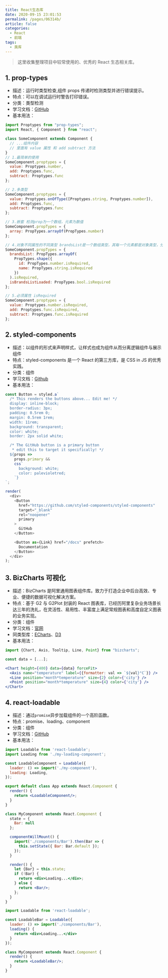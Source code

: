 ```yaml
---
title: React生态库
date: 2020-09-15 23:01:53
permalink: /pages/06314b/
article: false
categories:
  - React
  - 前端
tags:
  - 类库
---
```


> 这里收集整理项目中较常使用的、优秀的 React 生态相关库。

## 1. prop-types

- 描述：运行时类型检查,组件 props 传递时检测类型并进行错误提示。
- 特点：可以在调试运行时警告打印错误。
- 分类：类型检测
- 学习文档：[GitHub](https://github.com/facebook/prop-types)
- 基本用法：

```js
import Proptypes from "prop-types";
import React, { Component } from "react";

class SomeComponent extends Component {
  // ...组件内容
  // 里面有 value 属性 和 add subtract 方法
}
// 1.最简单的使用
SomeComponent.proptypes = {
  value: Proptypes.number,
  add: Proptypes.func,
  subtract: Proptypes.func
};

// 2.多类型
SomeComponent.proptypes = {
  value: Proptypes.onOfType([Proptypes.string, Proptypes.number]),
  add: Proptypes.func,
  subtract: Proptypes.func
};

// 3.嵌套 检测prop为一个数组，元素为数值
SomeComponent.propTypes = {
  array: PropTypes.arrayOf(PropTypes.number)
};

// 4.对象不同属性的不同类型 brandsList是一个数组类型，其每一个元素都是对象类型，分别对每个对象进行检测。
SomeComponent.propTypes = {
  brandsList: PropTypes.arrayOf(
    PropTypes.shape({
      id: PropTypes.number.isRequired,
      name: PropTypes.string.isRequired
    })
  ).isRequired,
  isBrandsListLoaded: PropTypes.bool.isRequired
};

// 5.必须属性 isRequired
SomeComponent.proptypes = {
  value: Proptypes.number.isRequired,
  add: Proptypes.func.isRequired,
  subtract: Proptypes.func.isRequired
};
```

## 2. styled-components

- 描述：以组件的形式来声明样式，让样式也成为组件从而分离逻辑组件与展示组件
- 特点：styled-components 是一个 React 的第三方库，是 CSS in JS 的优秀实践。
- 分类：组件
- 学习文档：[Github](https://github.com/styled-components/styled-components)
- 基本用法：

```js
const Button = styled.a`
  /* This renders the buttons above... Edit me! */
  display: inline-block;
  border-radius: 3px;
  padding: 0.5rem 0;
  margin: 0.5rem 1rem;
  width: 11rem;
  background: transparent;
  color: white;
  border: 2px solid white;

  /* The GitHub button is a primary button
   * edit this to target it specifically! */
  ${props =>
    props.primary &&
    css`
      background: white;
      color: palevioletred;
    `}
`;

render(
  <div>
    <Button
      href="https://github.com/styled-components/styled-components"
      target="_blank"
      rel="noopener"
      primary
    >
      GitHub
    </Button>

    <Button as={Link} href="/docs" prefetch>
      Documentation
    </Button>
  </div>
);
```

## 3. BizCharts 可视化

- 描述：BizCharts 是阿里通用图表组件库。致力于打造企业中后台高效、专业、便捷的数据可视化解决方案。
- 特点：基于 G2 与 G2Plot 封装的 React 图表库，已经历阿里复杂业务场景长达三年的洗礼，在灵活性、易用性、丰富度上满足常规图表和高度自定义图表的业务实现。
- 分类：组件
- 学习文档：[官网](https://bizcharts.net/products/bizCharts)
- 同类型库：[ECharts](https://echarts.apache.org/zh/index.html)、[D3](https://d3js.org/)
- 基本用法：

```jsx
import {Chart, Axis, Tooltip, Line, Point} from "bizcharts";

const data = [...];

<Chart height={400} data={data} forceFit>
  <Axis name="temperature" label={{formatter: val => `${val}°C`}} />
  <Line position="month*temperature" size={2} color={'city'} />
  <Point position="month*temperature" size={4} color={'city'} />
</Chart>
```

## 4. react-loadable

- 描述：通过`promise`异步加载组件的一个高阶函数。
- 特点：promise、loading、component
- 分类：组件
- 学习文档：[GitHub](https://github.com/jamiebuilds/react-loadable)
- 基本用法：

```jsx
import Loadable from 'react-loadable';
import Loading from './my-loading-component';

const LoadableComponent = Loadable({
  loader: () => import('./my-component'),
  loading: Loading,
});

export default class App extends React.Component {
  render() {
    return <LoadableComponent/>;
  }
}
```

```jsx
class MyComponent extends React.Component {
  state = {
    Bar: null
  };

  componentWillMount() {
    import('./components/Bar').then(Bar => {
      this.setState({ Bar: Bar.default });
    });
  }

  render() {
    let {Bar} = this.state;
    if (!Bar) {
      return <div>Loading...</div>;
    } else {
      return <Bar/>;
    };
  }
}
```

```jsx
import Loadable from 'react-loadable';

const LoadableBar = Loadable({
  loader: () => import('./components/Bar'),
  loading() {
    return <div>Loading...</div>
  }
});

class MyComponent extends React.Component {
  render() {
    return <LoadableBar/>;
  }
}
```